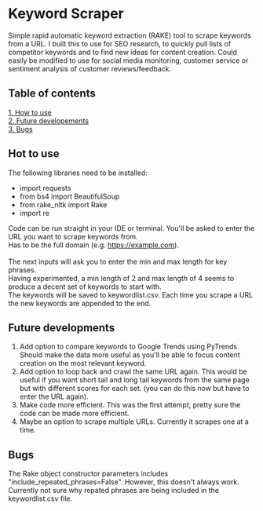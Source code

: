 # Keyword Scraper
Simple rapid automatic keyword extraction (RAKE) tool to scrape keywords from a URL. I built this to use for SEO research, to quickly pull lists of competitor keywords and to find new ideas for content creation. Could easily be modified to use for social media monitoring, customer service or sentiment analysis of customer reviews/feedback.
## Table of contents ##
[1. How to use](https://github.com/stuartmcq84/keywordscraper/edit/main/README.md#hot-to-use)<br>
[2. Future developements](https://github.com/stuartmcq84/keywordscraper/edit/main/README.md#future-developments)<br>
[3. Bugs](https://github.com/stuartmcq84/keywordscraper/edit/main/README.md#bugs)

## Hot to use ##
The following libraries need to be installed:<br>
* import requests
* from bs4 import BeautifulSoup
* from rake_nltk import Rake
* import re

Code can be run straight in your IDE or terminal. You'll be asked to enter the URL you want to scrape keywords from.<br>
Has to be the full domain (e.g. https://example.com).<br>
<br>
The next inputs will ask you to enter the min and max length for key phrases.<br>
Having experimented, a min length of 2 and max length of 4 seems to produce a decent set of keywords to start with.<br>
The keywords will be saved to keywordlist.csv. Each time you scrape a URL the new keywords are appended to the end.

## Future developments ##
1. Add option to compare keywords to Google Trends using PyTrends. Should make the data more useful as you'll be able to focus content creation on the most relevant keyword.
2. Add option to loop back and crawl the same URL again. This would be useful if you want short tail and long tail keywords from the same page but with different scores for each set. (you can do this now but have to enter the URL again).
3. Make code more efficient. This was the first attempt, pretty sure the code can be made more efficient.
4. Maybe an option to scrape multiple URLs. Currently it scrapes one at a time.

## Bugs ##
The Rake object constructor parameters includes "include_repeated_phrases=False". However, this doesn't always work. Currently not sure why repated phrases are being included in the keywordlist.csv file.
